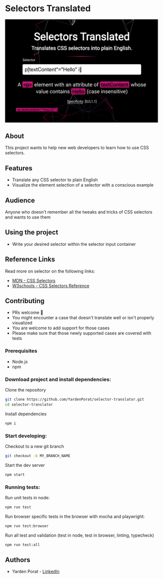 # Selectors Translated

![example image](docs/images/example-1.png)

## About

This project wants to help new web developers to learn how to use CSS selectors.

## Features

- Translate any CSS selector to plain English
- Visualize the element selection of a selector with a conscious example

## Audience

Anyone who doesn't remember all the tweaks and tricks of CSS selectors and wants to use them

## Using the project

- Write your desired selector within the selector input container

## Reference Links

Read more on selector on the following links:

- [MDN - CSS Selectors](https://developer.mozilla.org/en-US/docs/Web/CSS/CSS_Selectors)
- [W3schools - CSS Selectors Reference](https://www.w3schools.com/cssref/css_selectors.asp)

## Contributing

- PRs welcome 🎉
- You might encounter a case that doesn't translate well or isn't properly visualized
- You are welcome to add support for those cases
- Please make sure that those newly supported cases are covered with tests

### Prerequisites

- Node.js
- npm

### Download project and install dependencies:

Clone the repository

```bash
git clone https://github.com/YardenPorat/selector-translator.git
cd selector-translator
```

Install dependencies

```bash
npm i
```

### Start developing:

Checkout to a new git branch

```bash
git checkout -b MY_BRANCH_NAME
```

Start the dev server

```bash
npm start
```

### Running tests:

Run unit tests in node:

```bash
npm run test
```

Run browser specific tests in the browser with mocha and playwright:

```bash
npm run test:browser
```

Run all test and validation (test in node, test in browser, linting, typecheck)

```bash
npm run test:all
```

## Authors

- Yarden Porat - [LinkedIn](https://www.linkedin.com/in/yarden-porat/)
